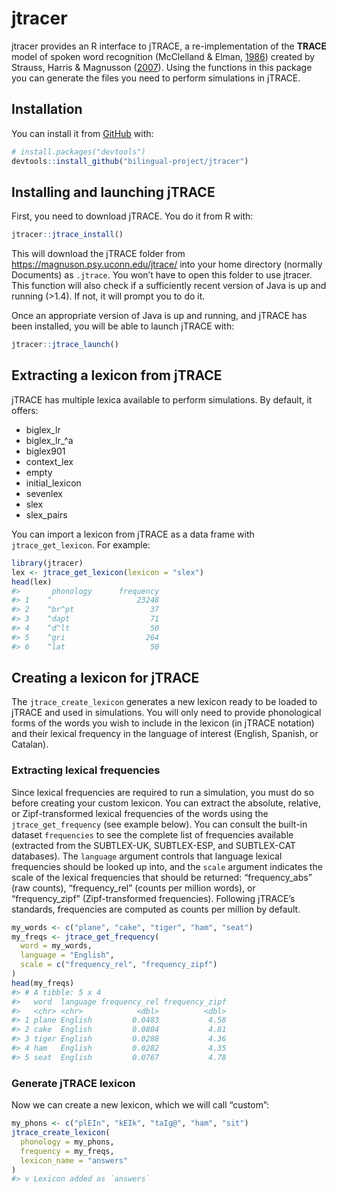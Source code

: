 
<!-- README.md is generated from README.Rmd. Please edit that file -->

# jtracer

<!-- badges: start -->
<!-- badges: end -->

jtracer provides an R interface to jTRACE, a re-implementation of the
**TRACE** model of spoken word recognition (McClelland & Elman,
[1986](https://www.sciencedirect.com/science/article/pii/0010028586900150))
created by Strauss, Harris & Magnusson
([2007](https://magnuson.psy.uconn.edu/jtrace/)). Using the functions in
this package you can generate the files you need to perform simulations
in jTRACE.

## Installation

You can install it from [GitHub](https://github.com/) with:

``` r
# install.packages("devtools")
devtools::install_github("bilingual-project/jtracer")
```

## Installing and launching jTRACE

First, you need to download jTRACE. You do it from R with:

``` r
jtracer::jtrace_install()
```

This will download the jTRACE folder from
<https://magnuson.psy.uconn.edu/jtrace/> into your home directory
(normally Documents) as `.jtrace`. You won’t have to open this folder to
use jtracer. This function will also check if a sufficiently recent
version of Java is up and running (&gt;1.4). If not, it will prompt you
to do it.

Once an appropriate version of Java is up and running, and jTRACE has
been installed, you will be able to launch jTRACE with:

``` r
jtracer::jtrace_launch()
```

## Extracting a lexicon from jTRACE

jTRACE has multiple lexica available to perform simulations. By default,
it offers:

-   biglex\_lr
-   biglex\_lr\_^a
-   biglex901
-   context\_lex
-   empty
-   initial\_lexicon
-   sevenlex
-   slex
-   slex\_pairs

You can import a lexicon from jTRACE as a data frame with
`jtrace_get_lexicon`. For example:

``` r
library(jtracer)
lex <- jtrace_get_lexicon(lexicon = "slex")
head(lex)
#>       phonology      frequency
#> 1    ^                   23248
#> 2    ^br^pt                 37
#> 3    ^dapt                  71
#> 4    ^d^lt                  50
#> 5    ^gri                  264
#> 6    ^lat                   50
```

## Creating a lexicon for jTRACE

The `jtrace_create_lexicon` generates a new lexicon ready to be loaded
to jTRACE and used in simulations. You will only need to provide
phonological forms of the words you wish to include in the lexicon (in
jTRACE notation) and their lexical frequency in the language of interest
(English, Spanish, or Catalan).

### Extracting lexical frequencies

Since lexical frequencies are required to run a simulation, you must do
so before creating your custom lexicon. You can extract the absolute,
relative, or Zipf-transformed lexical frequencies of the words using the
`jtrace_get_frequency` (see example below). You can consult the built-in
dataset `frequencies` to see the complete list of frequencies available
(extracted from the SUBTLEX-UK, SUBTLEX-ESP, and SUBTLEX-CAT databases).
The `language` argument controls that language lexical frequencies
should be looked up into, and the `scale` argument indicates the scale
of the lexical frequencies that should be returned: “frequency\_abs”
(raw counts), “frequency\_rel” (counts per million words), or
“frequency\_zipf” (Zipf-transformed frequencies). Following jTRACE’s
standards, frequencies are computed as counts per million by default.

``` r
my_words <- c("plane", "cake", "tiger", "ham", "seat")
my_freqs <- jtrace_get_frequency(
  word = my_words,
  language = "English",
  scale = c("frequency_rel", "frequency_zipf")
)
head(my_freqs)
#> # A tibble: 5 x 4
#>   word  language frequency_rel frequency_zipf
#>   <chr> <chr>            <dbl>          <dbl>
#> 1 plane English         0.0483           4.58
#> 2 cake  English         0.0804           4.81
#> 3 tiger English         0.0288           4.36
#> 4 ham   English         0.0282           4.35
#> 5 seat  English         0.0767           4.78
```

### Generate jTRACE lexicon

Now we can create a new lexicon, which we will call “custom”:

``` r
my_phons <- c("plEIn", "kEIk", "taIɡ@", "ham", "sit")
jtrace_create_lexicon(
  phonology = my_phons,
  frequency = my_freqs,
  lexicon_name = "answers"
)
#> v Lexicon added as `answers`
```
